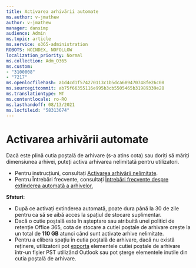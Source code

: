 ```yaml
---
title: Activarea arhivării automate
ms.author: v-jmathew
author: v-jmathew
manager: dansimp
audience: Admin
ms.topic: article
ms.service: o365-administration
ROBOTS: NOINDEX, NOFOLLOW
localization_priority: Normal
ms.collection: Adm_O365
ms.custom:
- "3100008"
- "7217"
ms.openlocfilehash: a1d4cd1f574270113c1b5dca689470748fe26c08
ms.sourcegitcommit: ab75f66355116e995b3cb5505465b31989339e28
ms.translationtype: MT
ms.contentlocale: ro-RO
ms.lasthandoff: 08/13/2021
ms.locfileid: "58313674"
---
```

# <a name="enable-auto-expanding-archiving"></a>Activarea arhivării automate

Dacă este plină cutia poștală de arhivare (s-a atins cota) sau doriți să măriți dimensiunea arhivei, puteți activa arhivarea nelimitată pentru utilizatori.

- Pentru instrucțiuni, consultați [Activarea arhivării nelimitate](https://docs.microsoft.com/office365/securitycompliance/enable-unlimited-archiving).
- Pentru Întrebări frecvente, consultați [Întrebări frecvente despre extinderea automată a arhivelor.](https://blogs.technet.microsoft.com/exchange/2018/04/09/office-365-auto-expanding-archives-faq/)

**Sfaturi:**

- După ce activați extinderea automată, poate dura până la 30 de zile pentru ca să se aibă acces la spațiul de stocare suplimentar.
- Dacă o cutie poștală este în așteptare sau atribuită unei politici de retenție Office 365, cota de stocare a cutiei poștale de arhivare crește la un total de **110 GB** atunci când sunt activate arhive nelimitate.
- Pentru a elibera spațiu în cutia poștală de arhivare, dacă nu există reținere, utilizatorii pot [exporta](https://support.office.com/article/Export-or-backup-email-contacts-and-calendar-to-an-Outlook-pst-file-14252b52-3075-4e9b-be4e-ff9ef1068f91) elementele cutiei poștale de arhivare într-un fișier PST utilizând Outlook sau pot șterge elementele inutile din cutia poștală de arhivare.
